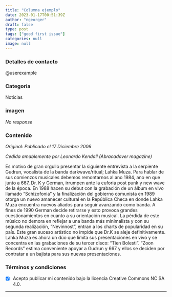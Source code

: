 ```yaml
---
title: "Columna ejemplo"
date: 2023-01-17T00:51:39Z
author: "ngeorger"
draft: false
type: post
tags: ["good first issue"]
categories: null 
image: null
---
```


### Detalles de contacto

@userexample

### Categoria

Noticias

### imagen

_No response_

### Contenido

_Original: Publicado el 17 Diciembre 2006_

_Cedida amablemente por Leonardo Kendall (Abracadaver magazine)_

Es motivo de gran orgullo presentar la siguiente entrevista a la serpiente Gudrun, vocalista de la banda darkwave/ritual; Lahka Muza. Para hablar de sus comienzos musicales debemos remontarnos al ano 1984, ano en que junto a 667, Dr. K y German, irrumpen ante la euforia post punk y new wave de la época. En 1988 hacen su debut con la grabación de un álbum en vivo llamado “Schizofonia” y la finalización del gobierno comunista en 1989 otorga un nuevo amanecer cultural en la República Checa en donde Lahka Muza encuentra nuevos aliados para seguir avanzando como banda. A fines de 1990 German decide retirarse y esto provoca grandes cuestionamientos en cuanto a su orientación musical. La pérdida de este músico no demora en reflejar a una banda más minimalista y con su segunda realización, “Nevinnost”, entran a los charts de popularidad en su país. Este gran suceso artístico no impide que Dr.K se aleje definitivamente. Lahka Muza es ahora un dúo que limita sus presentaciones en vivo y se concentra en las grabaciones de su tercer disco: “Tien Bolesti”. “Zoon Records” estima conveniente apoyar a Gudrun y 667 y ellos se deciden por contratar a un bajista para sus nuevas presentaciones.

### Términos y condiciones

- [X] Acepto publicar mi contenido bajo la licencia Creative Commons NC SA 4.0.

---

